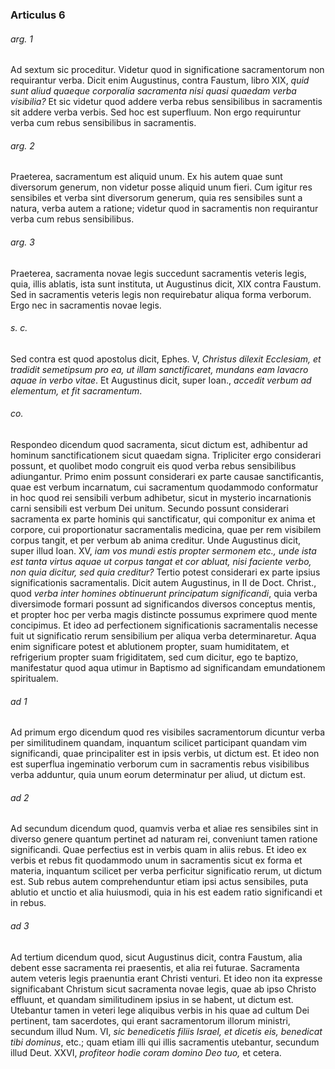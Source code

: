 ### Articulus 6

###### arg. 1
Ad sextum sic proceditur. Videtur quod in significatione sacramentorum non requirantur verba. Dicit enim Augustinus, contra Faustum, libro XIX, *quid sunt aliud quaeque corporalia sacramenta nisi quasi quaedam verba visibilia?* Et sic videtur quod addere verba rebus sensibilibus in sacramentis sit addere verba verbis. Sed hoc est superfluum. Non ergo requiruntur verba cum rebus sensibilibus in sacramentis.

###### arg. 2
Praeterea, sacramentum est aliquid unum. Ex his autem quae sunt diversorum generum, non videtur posse aliquid unum fieri. Cum igitur res sensibiles et verba sint diversorum generum, quia res sensibiles sunt a natura, verba autem a ratione; videtur quod in sacramentis non requirantur verba cum rebus sensibilibus.

###### arg. 3
Praeterea, sacramenta novae legis succedunt sacramentis veteris legis, quia, illis ablatis, ista sunt instituta, ut Augustinus dicit, XIX contra Faustum. Sed in sacramentis veteris legis non requirebatur aliqua forma verborum. Ergo nec in sacramentis novae legis.

###### s. c.
Sed contra est quod apostolus dicit, Ephes. V, *Christus dilexit Ecclesiam, et tradidit semetipsum pro ea, ut illam sanctificaret, mundans eam lavacro aquae in verbo vitae*. Et Augustinus dicit, super Ioan., *accedit verbum ad elementum, et fit sacramentum*.

###### co.
Respondeo dicendum quod sacramenta, sicut dictum est, adhibentur ad hominum sanctificationem sicut quaedam signa. Tripliciter ergo considerari possunt, et quolibet modo congruit eis quod verba rebus sensibilibus adiungantur. Primo enim possunt considerari ex parte causae sanctificantis, quae est verbum incarnatum, cui sacramentum quodammodo conformatur in hoc quod rei sensibili verbum adhibetur, sicut in mysterio incarnationis carni sensibili est verbum Dei unitum. Secundo possunt considerari sacramenta ex parte hominis qui sanctificatur, qui componitur ex anima et corpore, cui proportionatur sacramentalis medicina, quae per rem visibilem corpus tangit, et per verbum ab anima creditur. Unde Augustinus dicit, super illud Ioan. XV, *iam vos mundi estis propter sermonem etc., unde ista est tanta virtus aquae ut corpus tangat et cor abluat, nisi faciente verbo, non quia dicitur, sed quia creditur?* Tertio potest considerari ex parte ipsius significationis sacramentalis. Dicit autem Augustinus, in II de Doct. Christ., quod *verba inter homines obtinuerunt principatum significandi*, quia verba diversimode formari possunt ad significandos diversos conceptus mentis, et propter hoc per verba magis distincte possumus exprimere quod mente concipimus. Et ideo ad perfectionem significationis sacramentalis necesse fuit ut significatio rerum sensibilium per aliqua verba determinaretur. Aqua enim significare potest et ablutionem propter, suam humiditatem, et refrigerium propter suam frigiditatem, sed cum dicitur, ego te baptizo, manifestatur quod aqua utimur in Baptismo ad significandam emundationem spiritualem.

###### ad 1
Ad primum ergo dicendum quod res visibiles sacramentorum dicuntur verba per similitudinem quandam, inquantum scilicet participant quandam vim significandi, quae principaliter est in ipsis verbis, ut dictum est. Et ideo non est superflua ingeminatio verborum cum in sacramentis rebus visibilibus verba adduntur, quia unum eorum determinatur per aliud, ut dictum est.

###### ad 2
Ad secundum dicendum quod, quamvis verba et aliae res sensibiles sint in diverso genere quantum pertinet ad naturam rei, conveniunt tamen ratione significandi. Quae perfectius est in verbis quam in aliis rebus. Et ideo ex verbis et rebus fit quodammodo unum in sacramentis sicut ex forma et materia, inquantum scilicet per verba perficitur significatio rerum, ut dictum est. Sub rebus autem comprehenduntur etiam ipsi actus sensibiles, puta ablutio et unctio et alia huiusmodi, quia in his est eadem ratio significandi et in rebus.

###### ad 3
Ad tertium dicendum quod, sicut Augustinus dicit, contra Faustum, alia debent esse sacramenta rei praesentis, et alia rei futurae. Sacramenta autem veteris legis praenuntia erant Christi venturi. Et ideo non ita expresse significabant Christum sicut sacramenta novae legis, quae ab ipso Christo effluunt, et quandam similitudinem ipsius in se habent, ut dictum est. Utebantur tamen in veteri lege aliquibus verbis in his quae ad cultum Dei pertinent, tam sacerdotes, qui erant sacramentorum illorum ministri, secundum illud Num. VI, *sic benedicetis filiis Israel, et dicetis eis, benedicat tibi dominus*, etc.; quam etiam illi qui illis sacramentis utebantur, secundum illud Deut. XXVI, *profiteor hodie coram domino Deo tuo,* et cetera.

